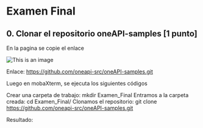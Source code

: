 # Examen Final
## 0.	Clonar el repositorio oneAPI-samples [1 punto]
En la pagina se copie el enlace

![This is an image](https://myoctocat.com/assets/images/base-octocat.svg)
 
Enlace:
https://github.com/oneapi-src/oneAPI-samples.git

Luego en mobaXterm, se ejecuta los siguientes códigos
 

Crear una carpeta de trabajo:
mkdir Examen_Final
Entramos a la carpeta creada:
cd Examen_Final/
Clonamos el repositorio:
git clone https://github.com/oneapi-src/oneAPI-samples.git

Resultado:
 

